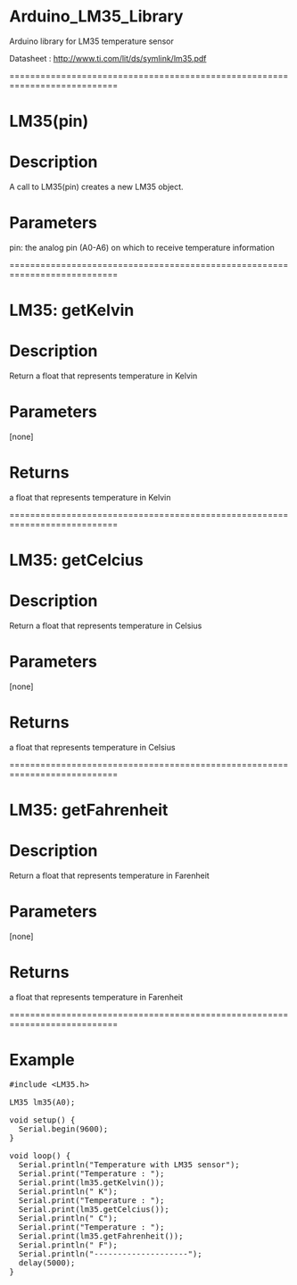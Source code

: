 # Arduino_LM35_Library
Arduino library for LM35 temperature sensor

Datasheet : http://www.ti.com/lit/ds/symlink/lm35.pdf

===========================================================================
# LM35(pin)
# Description
A call to LM35(pin) creates a new LM35 object.
# Parameters
pin: the analog pin (A0-A6) on which to receive temperature information

===========================================================================
# LM35: getKelvin
# Description
Return a float that represents temperature in Kelvin
# Parameters
[none]
# Returns
a float that represents temperature in Kelvin

===========================================================================
# LM35: getCelcius
# Description
Return a float that represents temperature in Celsius
# Parameters
[none]
# Returns
a float that represents temperature in Celsius

===========================================================================
# LM35: getFahrenheit
# Description
Return a float that represents temperature in Farenheit
# Parameters
[none]
# Returns
a float that represents temperature in Farenheit

===========================================================================
# Example
<pre>
&#35;include &lt;LM35.h&gt;

LM35 lm35(A0);

void setup() {
  Serial.begin(9600);
}

void loop() {
  Serial.println("Temperature with LM35 sensor");
  Serial.print("Temperature : ");
  Serial.print(lm35.getKelvin());
  Serial.println(" K");
  Serial.print("Temperature : ");
  Serial.print(lm35.getCelcius());
  Serial.println(" C");
  Serial.print("Temperature : ");
  Serial.print(lm35.getFahrenheit());
  Serial.println(" F");
  Serial.println("--------------------");
  delay(5000);
}
</pre>
